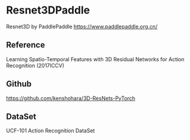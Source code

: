 # Resnet3DPaddle
Resnet3D by PaddlePaddle
https://www.paddlepaddle.org.cn/

## Reference
Learning Spatio-Temporal Features with 3D Residual Networks for Action Recognition (2017ICCV)

## Github
https://github.com/kenshohara/3D-ResNets-PyTorch

## DataSet
UCF-101 Action Recognition DataSet
